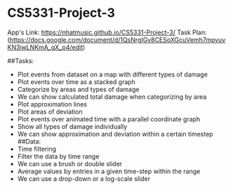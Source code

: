 # CS5331-Project-3

App's Link: https://nhatmusic.github.io/CS5331-Project-3/
Task Plan: (https://docs.google.com/document/d/1QsNrgIGv8CESoXGcuVemh7mpvuvKN3iwLNKmA_gX_p4/edit)

##Tasks:
- Plot events from dataset on a map with different types of damage
- Plot events over time as a stacked graph
- Categorize by areas and types of damage
- We can show calculated total damage when categorizing by area
- Plot approximation lines
- Plot areas of deviation
- Plot events over animated time with a parallel coordinate graph
- Show all types of damage individually
- We can show approximation and deviation within a certain timestep
##Data:
- Time filtering
- Filter the data by time range
- We can use a brush or double slider
- Average values by entries in a given time-step within the range
- We can use a drop-down or a log-scale slider
